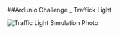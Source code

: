 ##Ardunio Challenge _ Traffick Light

![Traffic Light Simulation Photo](https://github.com/ahmetburaki/SKYSIS_Arduino_Challange/blob/main/1_Traffic_Light/Simulation_Photos/Traffic_Light.png)
